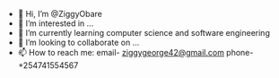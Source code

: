- 👋 Hi, I’m @ZiggyObare
- 👀 I’m interested in ...
- 🌱 I’m currently learning computer science and software engineering
- 💞️ I’m looking to collaborate on ...
- 📫 How to reach me: 
                 email- ziggygeorge42@gmail.com
                 phone- +254741554567

<!---
ZiggyObare/ZiggyObare is a ✨ special ✨ repository because its `README.md` (this file) appears on your GitHub profile.
You can click the Preview link to take a look at your changes.
--->
